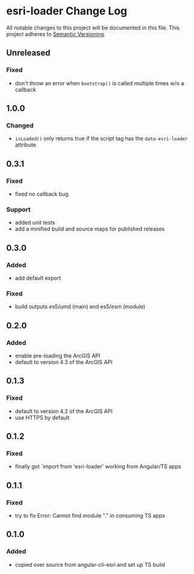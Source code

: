 # esri-loader Change Log
All notable changes to this project will be documented in this file.
This project adheres to [Semantic Versioning](http://semver.org/).

## Unreleased

### Fixed
- don't throw an error when `bootstrap()` is called multiple times w/o a callback

## 1.0.0

### Changed
- `isLoaded()` only returns true if the script tag has the `data-esri-loader` attribute

## 0.3.1

### Fixed
- fixed no callback bug

### Support
- added unit tests
- add a minified build and source maps for published releases

## 0.3.0

### Added
- add default export

### Fixed
- build outputs es5/umd (main) and es5/esm (module)

## 0.2.0

### Added
- enable pre-loading the ArcGIS API
- default to version 4.3 of the ArcGIS API

## 0.1.3

### Fixed
- default to version 4.2 of the ArcGIS API
- use HTTPS by default

## 0.1.2

### Fixed
- finally got `import from 'esri-loader' working from Angular/TS apps

## 0.1.1

### Fixed
- try to fix Error: Cannot find module "." in consuming TS apps

## 0.1.0

### Added
- copied over source from angular-cli-esri and set up TS build
